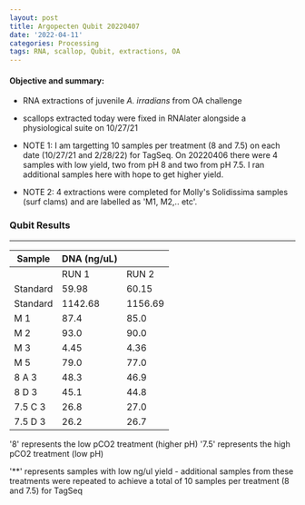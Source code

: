 ```yaml
---
layout: post
title: Argopecten Qubit 20220407
date: '2022-04-11'
categories: Processing
tags: RNA, scallop, Qubit, extractions, OA
---
```

#### **Objective and summary:**

- RNA extractions of juvenile *A. irradians* from OA challenge 

- scallops extracted today were fixed in RNAlater alongside a physiological suite on 10/27/21

- NOTE 1: I am targetting 10 samples per treatment (8 and 7.5) on each date (10/27/21 and 2/28/22) 
for TagSeq. On 20220406 there were 4 samples with low yield, two from pH 8 and two from pH 7.5. 
I ran additional samples here with hope to get higher yield. 

- NOTE 2: 4 extractions were completed for Molly's Solidissima samples (surf clams) and are labelled as 'M1, M2,.. etc'. 

### Qubit Results

----------

| Sample        | DNA (ng/uL)  |             |  
| ------        | -----------  | ----------- |  
|               |    RUN 1     |    RUN 2    |      
| Standard      |    59.98     |    60.15    |     
| Standard  	|    1142.68   |    1156.69  |     
| M 1        	|     87.4     |    85.0     |     
| M 2  	    	|     93.0     |    90.0     |       
| M 3  	    	|     4.45     |    4.36     |
| M 5    	    |     79.0     |    77.0     |    
| 8 A 3  	  	|     48.3     |    46.9     |  
| 8 D 3      	|     45.1     |    44.8     |     
| 7.5 C 3  		|     26.8     |    27.0     |
| 7.5 D 3    	|     26.2     |    26.7     |     

'8' represents the low pCO2 treatment (higher pH) 
'7.5' represents the high pCO2 treatment (low pH)

'**' represents samples with low ng/ul yield - additional samples from these treatments 
were repeated to achieve a total of 10 samples per treatment (8 and 7.5) for TagSeq

